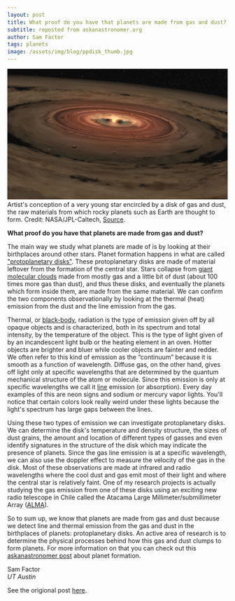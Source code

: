 ```yaml
---
layout: post
title: What proof do you have that planets are made from gas and dust?
subtitle: reposted from askanastronomer.org
author: Sam Factor
tags: planets
image: /assets/img/blog/ppdisk_thumb.jpg
---
```


<div class="image">
<img src="/assets/img/blog/ppdisk.jpg">
<div class="caption">Artist's conception of a very young star encircled by a disk of gas and dust, the raw materials from which rocky planets such as Earth are thought to form. Credit: NASA/JPL-Caltech, <a href="http://www.nasa.gov/mission_pages/spitzer/multimedia/20080313c.html">Source</a>.</div>
</div>

**What proof do you have that planets are made from gas and dust?**

The main way we study what planets are made of is by looking at their birthplaces around other stars. Planet formation happens in what are called <a href="https://en.wikipedia.org/wiki/Protoplanetary_disk">"protoplanetary disks"</a>. These protoplanetary disks are made of material leftover from the formation of the central star. Stars collapse from <a href="http://coolcosmos.ipac.caltech.edu/cosmic_classroom/cosmic_reference/molecular_clouds.html">giant molecular clouds</a> made from mostly gas and a little bit of dust (about 100 times more gas than dust), and thus these disks, and eventually the planets which form inside them, are made from the same material. We can confirm the two components observationally by looking at the thermal (heat) emission from the dust and the line emission from the gas.

Thermal, or <a href="https://en.wikipedia.org/wiki/Black-body_radiation">black-body</a>, radiation is the type of emission given off by all opaque objects and is characterized, both in its spectrum and total intensity, by the temperature of the object. This is the type of light given of by an incandescent light bulb or the heating element in an oven. Hotter objects are brighter and bluer while cooler objects are fainter and redder. We often refer to this kind of emission as the “continuum” because it is smooth as a function of wavelength. Diffuse gas, on the other hand, gives off light only at specific wavelengths that are determined by the quantum mechanical structure of the atom or molecule. Since this emission is only at specific wavelengths we call it <a href="https://en.wikipedia.org/wiki/Spectral_line">line</a> emission (or absorption). Every day examples of this are neon signs and sodium or mercury vapor lights. You'll notice that certain colors look really weird under these lights because the light's spectrum has large gaps between the lines. 

Using these two types of emission we can investigate protoplanetary disks. We can determine the disk's temperature and density structure, the sizes of dust grains, the amount and location of different types of gasses and even identify signatures in the structure of the disk which may indicate the presence of planets. Since the gas line emission is at a specific wavelength, we can also use the doppler effect to measure the velocity of the gas in the disk. Most of these observations are made at infrared and radio wavelengths where the cool dust and gas emit most of their light and where the central star is relatively faint. One of my research projects is actually studying the gas emission from one of these disks using an exciting new radio telescope in Chile called the Atacama Large Millimeter/submillimeter Array ([ALMA](http://www.almaobservatory.org)). 

So to sum up, we know that planets are made from gas and dust because we detect line and thermal emission from the gas and dust in the birthplaces of planets: protoplanetary disks. An active area of research is to determine the physical processes behind how this gas and dust clumps to form planets. For more information on that you can check out this <a href="http://askanastronomer.org/planets/2015/10/25/forming-planets/">askanastronomer post</a> about planet formation.

Sam Factor<br>
*UT Austin*

See the origional post [here](http://askanastronomer.org/planets/2016/02/29/planets-from-gas-and-dust/).
